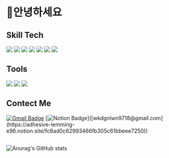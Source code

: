 <h1>👋안녕하세요 </h1>



<h2> Skill Tech </h2>

<img src="https://img.shields.io/badge/JAVA-FF4500?style=flat-square&logo=JAVA&logoColor=white"/> <img src="https://img.shields.io/badge/JavaScript-FFA500?style=flat-square&logo=JavaScript&logoColor=white"/>
<img src="https://img.shields.io/badge/HTML5-E34F26?style=flat-square&logo=HTML5&logoColor=white"/>
<img src="https://img.shields.io/badge/MySQL-4479A1?style=flat-square&logo=MySQL&logoColor=white"/>
<img src="https://img.shields.io/badge/OracleDB-F80000?style=flat-square&logo=Oracle&logoColor=white"/>
<img src="https://img.shields.io/badge/Spring-6DB33F?style=flat-square&logo=Spring&logoColor=white"/>
<img src="https://img.shields.io/badge/SpringBoot-228B22?style=flat-square&logo=SpringBoot&logoColor=white"/>

<h2> Tools </h2>

<img src="https://img.shields.io/badge/IntelliJ IDEA-191970?style=flat-square&logo=IntelliJ IDEA&logoColor=white"/> <img src="https://img.shields.io/badge/Eclipse IDE-525C86?style=flat-square&logo=Eclipse IDE&logoColor=white"/>
<img src="https://img.shields.io/badge/Github-181717?style=flat-square&logo=Github&logoColor=white"/>



<h2>Contect Me</h2>

[![Gmail Badge](https://img.shields.io/badge/Gmail-d14836?style=flat-square&logo=Gmail&logoColor=white&link=mailto:wkdgnlwn9718@gmail.com)](wkdgnlwn9718@gmail.com)
[![Notion Badge](https://img.shields.io/badge/Notion-000000?style=flat-square&logo=Notion&logoColor=white&link=mailto:[wkdgnlwn9718@gmail.com](https://adhesive-lemming-e96.notion.site/fc8ad0c62993466fb305c61bbeee7250))]([wkdgnlwn9718@gmail.com](https://adhesive-lemming-e96.notion.site/fc8ad0c62993466fb305c61bbeee7250))



<h2></h2>
  
  ![Anurag's GitHub stats](https://github-readme-stats.vercel.app/api?username=HwijooJang&show_icons=true&theme=radical)
 

